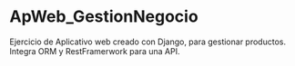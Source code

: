 # ApWeb_GestionNegocio
Ejercicio de Aplicativo web creado con Django, para gestionar productos. Integra ORM y RestFramerwork para una API.
